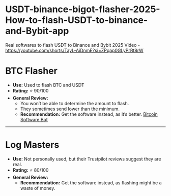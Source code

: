 # USDT-binance-bigot-flasher-2025-How-to-flash-USDT-to-binance-and-Bybit-app
Real softwares to flash USDT to Binance and Bybit 2025 
Video - https://youtube.com/shorts/TayL-AiDnmE?si=ZPqap0GLyPrRt8rW
# BTC Flasher  
- **Use:** Used to flash BTC and USDT  
- **Rating:** ⭐️ 90/100  
- **General Review:**  
  - You won’t be able to determine the amount to flash.  
  - They sometimes send lower than the minimum.  
  - **Recommendation:** Get the software instead, as it’s better. [Bitcoin Software Bot](https://t.me/BitcoinSoftwareBot)  

---

# Log Masters  
- **Use:** Not personally used, but their Trustpilot reviews suggest they are real.  
- **Rating:** ⭐️ 80/100  
- **General Review:**  
  - **Recommendation:** Get the software instead, as flashing might be a waste of money.  
